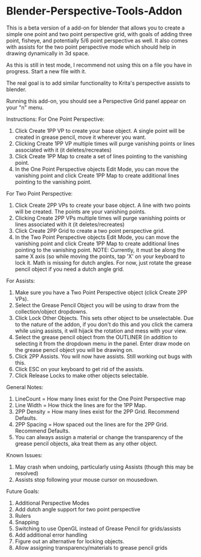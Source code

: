 # Blender-Perspective-Tools-Addon
This is a beta version of a add-on for blender that allows you to create a simple one point and two point perspective grid, with goals of adding three point, fisheye, and potentially 5/6 point perspective as well.
It also comes with assists for the two point perspective mode which should help in drawing dynamically in 3d space.

As this is still in test mode, I recommend not using this on a file you have in progress. Start a new file with it.

The real goal is to add similar functionality to Krita's perspective assists to blender.

Running this add-on, you should see a Perspective Grid panel appear on your "n" menu.

Instructions:
For One Point Perspective:
1. Click Create 1PP VP to create your base object. A single point will be created in grease pencil, move it wherever you want.
2. Clicking Create 1PP VP multiple times will purge vanishing points or lines associated with it (it deletes/recreates)
3. Click Create 1PP Map to create a set of lines pointing to the vanishing point.
4. In the One Point Perspective objects Edit Mode, you can move the vanishing point and click Create 1PP Map to create additional lines pointing to the vanishing point.

For Two Point Perspective:
1. Click Create 2PP VPs to create your base object. A line with two points will be created. The points are your vanishing points.
2. Clicking Create 2PP VPs multiple times will purge vanishing points or lines associated with it (it deletes/recreates)
3. Click Create 2PP Grid to create a two point perspective grid.
4. In the Two Point Perspective objects Edit Mode, you can move the vanishing point and click Create 1PP Map to create additional lines pointing to the vanishing point.
  NOTE: Currently, it must be along the same X axis (so while moving the points, tap 'X' on your keyboard to lock it. 
    Math is missing for dutch angles. For now, just rotate the grease pencil object if you need a dutch angle grid.

For Assists:
  1. Make sure you have a Two Point Perspective object (click Create 2PP VPs).
  2. Select the Grease Pencil Object you will be using to draw from the collection/object dropdowns.
  3. Click Lock Other Objects. 
    This sets other object to be unselectable. Due to the nature of the addon, if you don't do this and you click the camera while using assists, it will hijack the rotation and mess with your view.
  4. Select the grease pencil object from the OUTLINER (in addition to selecting it from the dropdown menu in the panel. Enter draw mode on the grease pencil object you will be drawing on.
  5. Click 2PP Assists. You will now have assists. Still working out bugs with this.
  6. Click ESC on your keyboard to get rid of the assists.
  7. Click Release Locks to make other objects selectable.
    
General Notes: 
1. LineCount = How many lines exist for the One Point Perspective map
2. Line Width = How thick the lines are for the 1PP Map.
3. 2PP Density = How many lines exist for the 2PP Grid. Recommend Defaults.
4. 2PP Spacing = How spaced out the lines are for the 2PP Grid. Recommend Defaults.
5. You can always assign a material or change the transparency of the grease pencil objects, aka treat them as any other object.

Known Issues:
1. May crash when undoing, particularly using Assists (though this may be resolved)
2. Assists stop following your mouse cursor on mousedown.
  
 Future Goals: 
1. Additional Perspective Modes
2. Add dutch angle support for two point perspective
3. Rulers
4. Snapping
5. Switching to use OpenGL instead of Grease Pencil for grids/assists
6. Add additional error handling 
7. Figure out an alternative for locking objects.
8. Allow assigning transparency/materials to grease pencil grids
